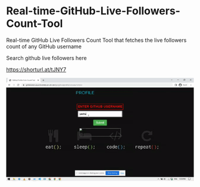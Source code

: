# Real-time-GitHub-Live-Followers-Count-Tool
Real-time GitHub Live Followers Count Tool that fetches the live followers count of any GitHub username

Search github live followers here

https://shorturl.at/tJNY7

<img align="center" alt="Infinity" width="600" src="https://raw.githubusercontent.com/yashu1wwww/Sharechat-auto-login-likes-comment/main/ezgif-2-d7c5c45cfb.gif" alt="gif">
